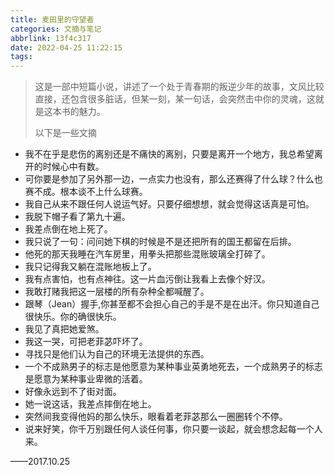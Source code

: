 ```yaml
---
title: 麦田里的守望者
categories: 文摘与笔记
abbrlink: 13f4c317
date: 2022-04-25 11:22:15
tags:
---
```


> 这是一部中短篇小说，讲述了一个处于青春期的叛逆少年的故事，文风比较直接，还包含很多脏话，但某一刻，某一句话，会突然击中你的灵魂，这就是这本书的魅力。
>
> 以下是一些文摘

- 我不在乎是悲伤的离别还是不痛快的离别，只要是离开一个地方，我总希望离开的时候心中有数。
- 可你要是参加了另外那一边，一点实力也没有，那么还赛得了什么球？什么也赛不成。根本谈不上什么球赛。
- 我自己从来不跟任何人说运气好。只要仔细想想，就会觉得这话真是可怕。
- 我脱下帽子看了第九十遍。
- 我差点倒在地上死了。
- 我只说了一句：问问她下棋的时候是不是还把所有的国王都留在后排。
- 他死的那天我睡在汽车房里，用拳头把那些混账玻璃全打碎了。
- 我只记得我又躺在混账地板上了。
- 我有点害怕，也有点神往。这一片血污倒让我看上去像个好汉。
- 我敢打赌我把这一层楼的所有杂种全都喊醒了。
- 跟琴（Jean）握手,你甚至都不会担心自己的手是不是在出汗。你只知道自己很快乐。你的确很快乐。
- 我见了真把她爱煞。
- 我这一哭，可把老菲苾吓坏了。
- 寻找只是他们认为自己的环境无法提供的东西。
- 一个不成熟男子的标志是他愿意为某种事业英勇地死去，一个成熟男子的标志是愿意为某种事业卑微的活着。
- 好像永远到不了街对面。
- 她一说这话，我差点摔倒在地上。
- 突然间我变得他妈的那么快乐，眼看着老菲苾那么一圈圈转个不停。
- 说来好笑，你千万别跟任何人谈任何事，你只要一谈起，就会想念起每一个人来。

——2017.10.25
